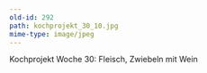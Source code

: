 ```yaml
---
old-id: 292
path: kochprojekt_30_10.jpg
mime-type: image/jpeg
---
```

Kochprojekt Woche 30:
Fleisch, Zwiebeln mit Wein
